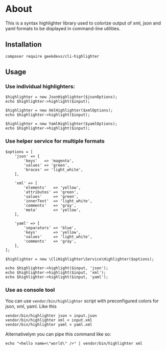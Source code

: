 # About

This is a syntax highlighter library used to colorize output of xml, json and yaml formats 
to be displayed in command-line utilities.

## Installation

`composer require geekdevs/cli-highlighter`

## Usage

### Use individual highlighters:

```
$highlighter = new JsonHighlighter($jsonOptions);
echo $highlighter->highlight($input);

$highlighter = new XmlHighlighter($xmlOptions);
echo $highlighter->highlight($input);

$highlighter = new YamlHighlighter($yamlOptions);
echo $highlighter->highlight($input);
```

### Use helper service for multiple formats

```
$options = [
    'json' => [
        'keys'   => 'magenta',
        'values' => 'green',
        'braces' => 'light_white',
    ],

    'xml' => [
        'elements'   => 'yellow',
        'attributes' => 'green',
        'values'     => 'green',
        'innerText'  => 'light_white',
        'comments'   => 'gray',
        'meta'       => 'yellow',
    ],

    'yaml' => [
        'separators' => 'blue',
        'keys'       => 'yellow',
        'values'     => 'light_white',
        'comments'   => 'gray',
    ],
];

$highlighter = new \CliHighlighter\Service\Highlighter($options);

echo $highlighter->highlight($input, 'json');
echo $highlighter->highlight($input, 'xml');
echo $highlighter->highlight($input, 'yaml');
```

### Use as console tool

You can use `vendor/bin/highlighter` script with preconfigured colors for json, xml, yaml. Like this 

```
vendor/bin/highlighter json < input.json
vendor/bin/highlighter xml < input.xml
vendor/bin/highlighter yaml < yaml.xml
```

Alternativelym you can pipe this command like so:

```
echo "<hello name=\"world\" />" | vendor/bin/highlighter xml
```
